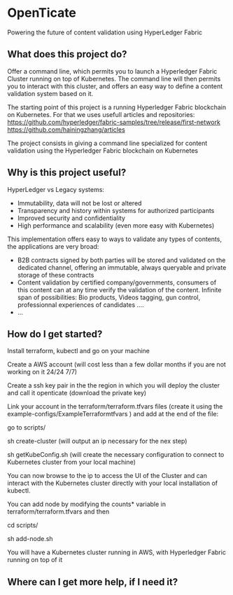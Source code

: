 # OpenTicate
Powering the future of content validation using HyperLedger Fabric

## What does this project do?
Offer a command line, which permits you to launch a Hyperledger Fabric Cluster running on top of Kubernetes. The command line will then permits you to interact with this cluster, and offers an easy way to define a content validation system based on it.

The starting point of this project is a running Hyperledger Fabric blockchain on Kubernetes. For that we uses usefull articles and repositories:
https://github.com/hyperledger/fabric-samples/tree/release/first-network
https://github.com/hainingzhang/articles

The project consists in giving a command line specialized for content validation using the Hyperledger Fabric blockchain on Kubernetes



## Why is this project useful?
HyperLedger vs Legacy systems:
- Immutability, data will not be lost or altered
- Transparency and history within systems for authorized participants
- Improved security and confidentiality
- High performance and scalability (even more easy with Kubernetes)

This implementation offers easy to ways to validate any types of contents, the applications are very broad:
- B2B contracts signed by both parties will be stored and validated on the dedicated channel, offering an immutable, always queryable and private storage of these contracts
- Content validation by certified company/governments, consumers of this content can at any time verify the validation of the content. Infinite span of possibilities: Bio products, Videos tagging, gun control, professionnal experiences of candidates ....
- ...


## How do I get started?
Install terraform, kubectl and go on your machine

Create a AWS account (will cost less than a few dollar months if you are not working on it 24/24 7/7)

Create a ssh key pair in the the region in which you will deploy the cluster and call it openticate (download the private key)

Link your account in the terraform/terraform.tfvars files (create it using the example-configs/ExampleTerraformtfvars ) and add at the end of the file:

go to scripts/

sh create-cluster (will output an ip necessary for the nex step)

sh getKubeConfig.sh (will create the necessary configuration to connect to Kubernetes cluster from your local machine)

You can now browse to the ip to access the UI of the Cluster and can interact with the Kubernetes cluster directly with your local installation of kubectl.

You can add node by modifying the counts* variable in terraform/terraform.tfvars and then

cd scripts/

sh add-node.sh


You will have a Kubernetes cluster running in AWS, with Hyperledger Fabric running on top of it

## Where can I get more help, if I need it?

